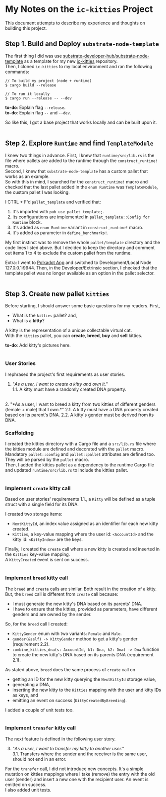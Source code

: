 # My Notes on the `ic-kitties` Project
This document attempts to describe my experience and thoughts on building this project.

## Step 1. Build and Deploy `substrate-node-template`
The first thing I did was use [substrate-developer-hub/substrate-node-template](https://github.com/substrate-developer-hub/substrate-node-template) as a template for my new [ic-kitties](https://github.com/nobuyoshiAquino/ic-kitties) repository.  
Then, I cloned `ic-kitties` to my local environment and ran the following commands:
```
// To build my project (node + runtime)
$ cargo build --release

// To run it locally
$ cargo run --release -- --dev
```

**to-do**: Explain flag `--release`.  
**to-do**: Explain flag `--` and `--dev`.

So like this, I got a base project that works locally and can be built upon it.  
<br />

## Step 2. Explore `Runtime` and find `TemplateModule`
I knew two things in advance. First, I knew that `runtime/src/lib.rs` is the file where pallets are added to the runtime through the `construct_runtime!` macro.  
Second, I knew that `substrate-node-template` has a custom pallet that 
works as an example.  
So with this in mind, I searched for the `construct_runtime!` macro and checked that the last pallet added in the `enum Runtime` was `TemplateModule`, the custom pallet I was looking.

I CTRL + F'd `pallet_template` and verified that:
1. It's imported with `pub use pallet_template;`.
2. Its configurations are implemented in `pallet_template::Config for Runtime` block.
3. It's added as `enum Runtime` variant in `construct_runtime!` macro.
4. It's added as parameter in `define_benchmarks!`.

My first instinct was to remove the whole `pallet/template` directory and the code lines listed above. But I decided to keep the directory and comment out items 1 to 4 to exclude the custom pallet from the runtime.  

Extra: I went to [Polkadot App](https://polkadot.js.org/apps/?rpc=wss%3A%2F%2Frpc.polkadot.io#/explorer) and switched to Development/Local Node 127.0.0.1:9944. Then, in the Developer/Extrinsic section, I checked that the template pallet was no longer available as an option in the pallet selector.  
<br />

## Step 3. Create new pallet `kitties`
Before starting, I should answer some basic questions for my readers. First,  
- What is the `kitties` pallet? and,
- What is a **kitty**?  

A kitty is the representation of a unique collectable virtual cat.  
With the `kitties` pallet, you can **create**, **breed**, **buy** and **sell** kitties.  

**to-do**: Add kitty's pictures here.  
<br />

### User Stories
I rephrased the project's first requirements as user stories.
1. "*As a user, I want to create a kitty and own it.*"  
    1.1. A kitty must have a randomly created DNA property.  
<br />
2. "*As a user, I want to breed a kitty from two kitties of different genders (female + male) that I own.*"  
    2.1. A kitty must have a DNA property created based on its parent's DNA.  
    2.2. A kitty's gender must be derived from its DNA.  
<br />

### Scaffolding
I created the kitties directory with a Cargo file and a `src/lib.rs` file where the kitties module are defined and decorated with the `pallet` macro. Mandatory `pallet::config` and `pallet::pallet` attributes are defined too. They will be parsed by the `pallet` macro.  
Then, I added the kitties pallet as a dependency to the runtime Cargo file and updated `runtime/src/lib.rs` to include the kitties pallet.  
<br />

### Implement `create` kitty call
Based on user stories' requirements 1.1., a `Kitty` will be defined as a tuple struct with a single field for its DNA.  

I created two storage items: 
- `NextKittyId`, an index value assigned as an identifier for each new kitty created.
- `Kitties`, a key-value mapping where the user id: `<AccountId>` and the kitty id: `<KittyIndex>` are the keys.  

Finally, I created the `create` call where a new kitty is created and inserted in the `Kitties` key-value mapping.  
A `KittyCreated` event is sent on success.  
<br />

### Implement `breed` kitty call
The `breed` and `create` calls are similar. Both result in the creation of a kitty.   
But, the `breed` call is different from `create` call because:
- I must generate the new kitty's DNA based on its parents' DNA. 
- I have to ensure that the kitties, provided as parameters, have different genders and are owned by the sender.

So, for the `breed` call I created:
  - `KittyGender` enum with two variants: `Female` and `Male`.
  - `gender(&self) -> KittyGender` method to get a kitty's gender (requirement 2.2).
  - `combine_kitties_dna(s: AccountId, k1: Dna, k2: Dna) -> Dna` function to create the new kitty's DNA based on its parents DNA (requirement 2.1).

As stated above, `breed` does the same process of `create` call on
- getting an ID for the new kitty querying the `NextKittyId` storage value,
- generating a DNA,
- inserting the new kitty to the `Kitties` mapping with the user and kitty IDs as keys, and
- emitting an event on success (`KittyCreatedByBreeding`).

I added a couple of unit tests too.  
<br />  

### Implement `transfer` kitty call
The next feature is defined in the following user story.

3. "*As a user, I want to transfer my kitty to another user.*"  
    3.1. Transfers where the sender and the receiver is the same user, should not end in an error.  

For the `transfer` call, I did not introduce new concepts. It's a simple mutation on kitties mappings where I take (remove) the entry with the old user (sender) and insert a new one with the recipient user. An event is emitted on success.  
I also added unit tests.